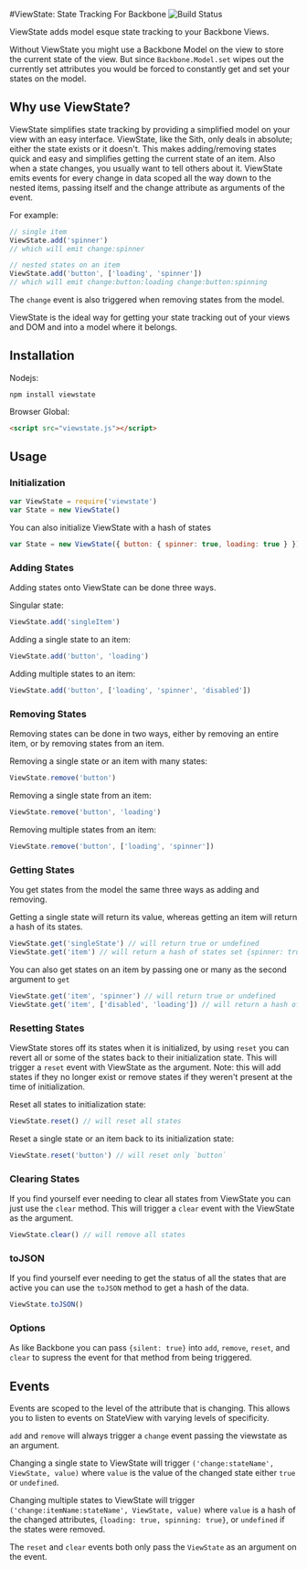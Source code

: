 #ViewState: State Tracking For Backbone
![Build Status](https://travis-ci.org/kevinmarx/viewstate.png?branch=master)

ViewState adds model esque state tracking to your Backbone Views.

Without ViewState you might use a Backbone Model on the view to store the current state of the view.
But since `Backbone.Model.set` wipes out the currently set attributes you would be forced to constantly get and set your states
on the model.

## Why use ViewState?

ViewState simplifies state tracking by providing a simplified model on your view with an easy interface. ViewState, like
the Sith, only deals in absolute; either the state exists or it doesn't. This makes adding/removing states quick and easy
and simplifies getting the current state of an item. Also when a state changes, you usually want to tell others about it.
ViewState emits events for every change in data scoped all the way down to the nested items, passing itself and the change attribute
as arguments of the event.

For example:
```javascript
// single item
ViewState.add('spinner')
// which will emit change:spinner

// nested states on an item
ViewState.add('button', ['loading', 'spinner'])
// which will emit change:button:loading change:button:spinning
```
The `change` event is also triggered when removing states from the model.

ViewState is the ideal way for getting your state tracking out of your views and DOM and into a model where it belongs.

## Installation

Nodejs:
```shell
npm install viewstate
```
Browser Global:
```html
<script src="viewstate.js"></script>
```

## Usage

### Initialization
```javascript
var ViewState = require('viewstate')
var State = new ViewState()
```
You can also initialize ViewState with a hash of states
```javascript
var State = new ViewState({ button: { spinner: true, loading: true } })
```

### Adding States
Adding states onto ViewState can be done three ways.

Singular state:
```javascript
ViewState.add('singleItem')
```

Adding a single state to an item:
```javascript
ViewState.add('button', 'loading')
```

Adding multiple states to an item:
```javascript
ViewState.add('button', ['loading', 'spinner', 'disabled'])
```

### Removing States
Removing states can be done in two ways, either by removing an entire item, or by removing states from an item.

Removing a single state or an item with many states:
```javascript
ViewState.remove('button')
```

Removing a single state from an item:
```javascript
ViewState.remove('button', 'loading')
```

Removing multiple states from an item:
```javascript
ViewState.remove('button', ['loading', 'spinner'])
```

### Getting States
You get states from the model the same three ways as adding and removing.

Getting a single state will return its value, whereas getting an item will return a hash of its states.
```javascript
ViewState.get('singleState') // will return true or undefined
ViewState.get('item') // will return a hash of states set {spinner: true, loading: true}
```

You can also get states on an item by passing one or many as the second argument to `get`
```javascript
ViewState.get('item', 'spinner') // will return true or undefined
ViewState.get('item', ['disabled', 'loading']) // will return a hash of only currently set states {disabled: true}
```

### Resetting States
ViewState stores off its states when it is initialized, by using `reset` you can revert all or some of the states back to their initialization state.
This will trigger a `reset` event with ViewState as the argument.
Note: this will add states if they no longer exist or remove states if they weren't present at the time of initialization.

Reset all states to initialization state:
```javascript
ViewState.reset() // will reset all states
```

Reset a single state or an item back to its initialization state:
```javascript
ViewState.reset('button') // will reset only `button`
```

### Clearing States
If you find yourself ever needing to clear all states from ViewState you can just use the `clear` method. This will trigger a `clear` event with the ViewState as the argument.
```javascript
ViewState.clear() // will remove all states
```

### toJSON
If you find yourself ever needing to get the status of all the states that are active you can use the `toJSON` method to get a hash of the data.
```javascript
ViewState.toJSON()
```

### Options
As like Backbone you can pass `{silent: true}` into `add`, `remove`, `reset`, and `clear` to supress the event for that method
from being triggered.

## Events
Events are scoped to the level of the attribute that is changing. This allows you to listen to events on StateView with varying levels
of specificity.

`add` and `remove` will always trigger a `change` event passing the viewstate as an argument.

Changing a single state to ViewState will trigger `('change:stateName', ViewState, value)` where `value` is the value of the changed state either `true` or `undefined`.

Changing multiple states to ViewState will trigger `('change:itemName:stateName', ViewState, value)` where `value` is a hash of the changed attributes, `{loading: true, spinning: true}`, or `undefined` if
the states were removed.

The `reset` and `clear` events both only pass the `ViewState` as an argument on the event.

